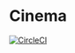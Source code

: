 # Cinema

[![CircleCI](https://circleci.com/gh/wigryz/cinema-backend/tree/master.svg?style=svg)](https://circleci.com/gh/wigryz/cinema-backend/tree/master)
